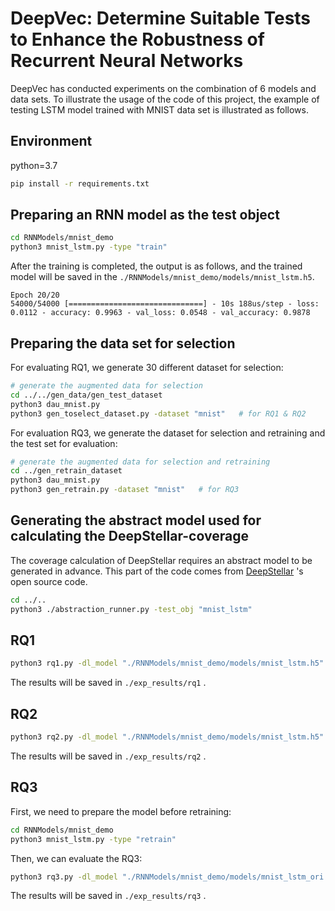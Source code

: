 # DeepVec: Determine Suitable Tests to Enhance the Robustness of Recurrent Neural Networks

DeepVec has conducted experiments on the combination of 6 models and data sets. To illustrate the usage of the code of this project, the example of testing LSTM model trained with MNIST data set is illustrated as follows.

## Environment

python=3.7

```sh
pip install -r requirements.txt
```

## Preparing an RNN model as the test object

```sh
cd RNNModels/mnist_demo
python3 mnist_lstm.py -type "train"
```

After the training is completed, the output is as follows, and the trained model will be saved in the `./RNNModels/mnist_demo/models/mnist_lstm.h5`.

```
Epoch 20/20
54000/54000 [==============================] - 10s 188us/step - loss: 0.0112 - accuracy: 0.9963 - val_loss: 0.0548 - val_accuracy: 0.9878
```

## Preparing the data set for selection

For evaluating RQ1, we generate 30 different dataset for selection:

```sh
# generate the augmented data for selection
cd ../../gen_data/gen_test_dataset
python3 dau_mnist.py
python3 gen_toselect_dataset.py -dataset "mnist"   # for RQ1 & RQ2
```

For evaluation RQ3, we generate the dataset for selection and retraining and the test set for evaluation:

```sh
# generate the augmented data for selection and retraining
cd ../gen_retrain_dataset
python3 dau_mnist.py
python3 gen_retrain.py -dataset "mnist"   # for RQ3
```

## Generating the abstract model used for calculating the DeepStellar-coverage 

The coverage calculation of DeepStellar requires an abstract model to be generated in advance. This part of the code comes from [DeepStellar](https://github.com/xiaoningdu/deepstellar) 's open source code.

```sh
cd ../..
python3 ./abstraction_runner.py -test_obj "mnist_lstm"
```

## RQ1

```sh
python3 rq1.py -dl_model "./RNNModels/mnist_demo/models/mnist_lstm.h5" -model_type "lstm" -dataset "mnist"
```

The results will be saved in `./exp_results/rq1` .

## RQ2

```sh
python3 rq2.py -dl_model "./RNNModels/mnist_demo/models/mnist_lstm.h5" -model_type "lstm" -dataset "mnist"
```

The results will be saved in `./exp_results/rq2` .

## RQ3

First, we need to prepare the model before retraining:

```sh
cd RNNModels/mnist_demo
python3 mnist_lstm.py -type "retrain"
```

Then, we can evaluate the RQ3:

```sh
python3 rq3.py -dl_model "./RNNModels/mnist_demo/models/mnist_lstm_ori.h5" -model_type "lstm" -dataset "mnist"
```

The results will be saved in `./exp_results/rq3` .
